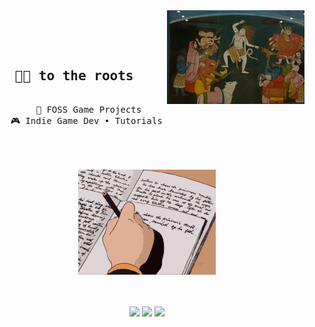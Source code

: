 <div align="center">
<img src="https://github.com/voidsharr/voidsharr/blob/main/assets/For_the_Cosmic_Dance_of_Shiva%2C_Parvati%2C_Ganesha%2C_Kattikeya_and_Banasura_playing_musical_instruments.jpg" height = "150" width = "220" align="right" />
<br><br>
<pre>
    <h2>🙏🏼 to the roots </h2>
    📖 FOSS Game Projects
    🎮 Indie Game Dev • Tutorials • 3D Modeling • 2D Art
    <!--   Game Project #1  • Other Content -->
</pre>
<br><br>
<img src="https://github.com/voidsharr/voidsharr/blob/main/assets/anime-write.gif"/>
<br><br><br>
   
[![](https://img.shields.io/badge/instagram-0a66c2)](https://www.instagram.com/mridulsharr/)
[![](https://img.shields.io/badge/x-ff66ab)](https://x.com/voidsharr)
[![](https://img.shields.io/badge/itch.io-69899c)](https://voidsharr.itch.io)
</div>
